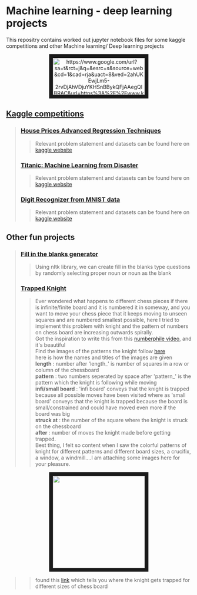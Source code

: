 # Machine learning - deep learning projects
This repositry contains worked out jupyter notebook files for some kaggle competitions and other Machine learning/ Deep learning projects  
<p align="center">
<a target="_blank">
        <img src="https://upload.wikimedia.org/wikipedia/commons/7/7c/Kaggle_logo.png" 
alt="https://www.google.com/url?sa=t&rct=j&q=&esrc=s&source=web&cd=1&cad=rja&uact=8&ved=2ahUKEwjLm5-2rvDjAhVDjuYKHSnBBykQFjAAegQIBRAC&url=https%3A%2F%2Fwww.kaggle.com%2F&usg=AOvVaw358aJVdRF5ENauJCrosrX1" width="250" height="100" border="10" align="center"/></a>
</p>

## [Kaggle competitions](https://github.com/sudheernaidu53/Machine-learning-Deep-learning-projects/tree/master/kaggle%20competitions)  
>### [House Prices Advanced Regression Techniques](https://github.com/sudheernaidu53/Machine-learning-Deep-learning-projects/tree/master/kaggle%20competitions/House%20Prices%20Advanced%20Regression%20Techniques)  
>> Relevant problem statement and datasets can be found here on [kaggle website](https://www.kaggle.com/c/house-prices-advanced-regression-techniques)  
>### [Titanic: Machine Learning from Disaster](https://github.com/sudheernaidu53/Machine-learning-Deep-learning-projects/tree/master/kaggle%20competitions/Titanic%2C%20machine%20learning%20from%20disaster)  
>> Relevant problem statement and datasets can be found here on [kaggle website](https://www.kaggle.com/c/titanic)  
>### [Digit Recognizer from MNIST data](https://github.com/sudheernaidu53/Machine-learning-Deep-learning-projects/tree/master/kaggle%20competitions/digit%20recogniser)  
>> Relevant problem statement and datasets can be found here on [kaggle website](https://www.kaggle.com/c/digit-recognizer)  

## Other fun projects  
>### [Fill in the blanks generator](https://github.com/sudheernaidu53/Machine-learning-Deep-learning-projects/tree/master/fill%20in%20the%20blanks%20using%20nltk)  
>> Using nltk library, we can create fill in the blanks type questions by randomly selecting proper noun or noun as the blank  
>### [Trapped Knight](https://github.com/sudheernaidu53/Machine-learning-Deep-learning-projects/tree/master/The%20trapped%20knight)  
>>Ever wondered what happens to different chess pieces if there is infinite/finite board and it is numbered it in someway, and you want to move your chess piece that it keeps moving to unseen squares and are numbered smallest possible, here I tried to implement this problem with knight and the pattern of numbers on chess board are increasing outwards spirally.  
>>Got the inspiration to write this from this [numberphile video](https://www.youtube.com/watch?v=RGQe8waGJ4w), and it's beautiful  
>>Find the images of the patterns the knight follow [here](https://github.com/sudheernaidu53/Machine-learning-Deep-learning-projects/tree/master/The%20trapped%20knight/images)  
here is how the names and titles of the images are given  
**length** : number after 'length_' is number of squares in a row or column of the chessboard  
**pattern** : two numbers seperated by space after 'pattern_' is the pattern which the knight is following while moving  
**infi/small board** : 'infi board' conveys that the knight is trapped because all possible moves have been visited where as 'small board' conveys that the knight is trapped because the board is small/constrained and could have moved even more if the board was big  
**struck at** : the number of the square where the knight is struck on the chessboard  
**after** : number of moves the knight made before getting trapped.  
Best thing, I felt so content when I saw the colorful patterns of knight for different patterns and different board sizes, a crucifix, a window, a windmill....I am attaching some images here for your pleasure.  
<p align="center">
<a target="_blank">
        <img src="https://github.com/sudheernaidu53/Machine-learning-Deep-learning-projects/blob/master/The%20trapped%20knight/images/length%20_%201000%20pattern%20_%204%2010%20infi%20boardstruck%20at%2026967%20after%207574%20steps.png" 
width="250" height="250" border="10" /></a>
</p>
 

>>found this [link](https://oeis.org/A316667/b316667.txt) which tells you where the knight gets trapped for different sizes of chess board

